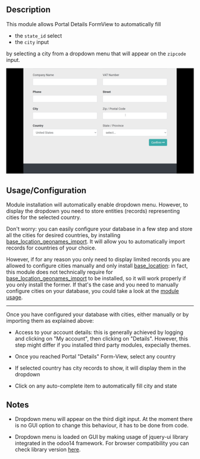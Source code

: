 ## Description

This module allows Portal Details FormView to automatically fill


- the `state_id` select
- the `city` input

by selecting a city from a dropdown menu that will appear on the `zipcode` input.

![autocomplete_example.gif](static%2Fsrc%2Fimg%2Fautocomplete_example.gif)

## Usage/Configuration

Module installation will automatically enable dropdown menu. However, to display the dropdown you need 
to store entities (records) representing cities for the selected country.


Don't worry: you can easily configure your database in a few step and store all the cities for 
desired countries, by installing [base_location_geonames_import](https://github.com/OCA/partner-contact/tree/14.0/base_location_geonames_import). It will allow you to
automatically import records for countries of your choice.

However, if for any reason you only need to display limited records you are allowed to configure cities
manually and only install [base_location](https://github.com/OCA/partner-contact/tree/14.0/base_location): in fact, this module does not technically 
require for [base_location_geonames_import](https://github.com/OCA/partner-contact/tree/14.0/base_location_geonames_import) to be installed, so it will work properly if 
you only install the former. If that's the case and you need to manually configure cities on
your database, you could take a look at the [module usage](https://github.com/OCA/partner-contact/tree/14.0/base_location#usage).

---
Once you have configured your database with cities, either manually or by importing them as
explained above: 

* Access to your account details: this is generally achieved by logging and clicking on "My account", 
then clicking on "Details". However, this step might differ if you installed third party modules, 
expecially themes.


* Once you reached Portal "Details" Form-View, select any country


* If selected country has city records to show, it will display them in the dropdown
  

* Click on any auto-complete item to automatically fill city and state


## Notes

* Dropdown menu will appear on the third digit input. At the moment there is no GUI option to
change this behaviour, it has to be done from code.


* Dropdown menu is loaded on GUI by making usage of jquery-ui library integrated in the odoo14 framework. 
For browser compatibility you can check library version [here](https://github.com/odoo/odoo/blob/14.0/addons/web/static/lib/jquery.ui/jquery-ui.js).




